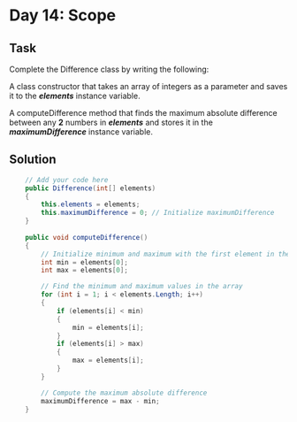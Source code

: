 ﻿# Day 14: Scope

## Task

Complete the Difference class by writing the following:

A class constructor that takes an array of integers as a parameter and saves it to the **_elements_** instance variable.

A computeDifference method that finds the maximum absolute difference between any **2** numbers in **_elements_** and stores it in the **_maximumDifference_** instance variable.

## Solution

```csharp
    // Add your code here
    public Difference(int[] elements)
    {
        this.elements = elements;
        this.maximumDifference = 0; // Initialize maximumDifference
    }
    
    public void computeDifference()
    {
        // Initialize minimum and maximum with the first element in the array
        int min = elements[0];
        int max = elements[0];

        // Find the minimum and maximum values in the array
        for (int i = 1; i < elements.Length; i++)
        {
            if (elements[i] < min)
            {
                min = elements[i];
            }
            if (elements[i] > max)
            {
                max = elements[i];
            }
        }

        // Compute the maximum absolute difference
        maximumDifference = max - min;
    }
```
